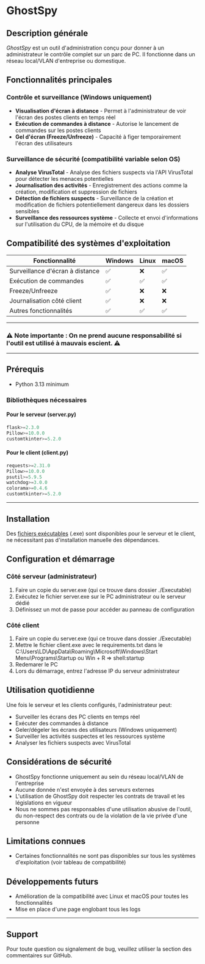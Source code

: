 ﻿# GhostSpy

## Description générale
*GhostSpy* est un outil d'administration conçu pour donner à un administrateur le contrôle complet sur un parc de PC. Il fonctionne dans un réseau local/VLAN d'entreprise ou domestique.
## Fonctionnalités principales

### Contrôle et surveillance (Windows uniquement)
- **Visualisation d'écran à distance** - Permet à l'administrateur de voir l'écran des postes clients en temps réel
- **Exécution de commandes à distance** - Autorise le lancement de commandes sur les postes clients
- **Gel d'écran (Freeze/Unfreeze)** - Capacité à figer temporairement l'écran des utilisateurs

### Surveillance de sécurité (compatibilité variable selon OS)
- **Analyse VirusTotal** - Analyse des fichiers suspects via l'API VirusTotal pour détecter les menaces potentielles
- **Journalisation des activités** - Enregistrement des actions comme la création, modification et suppression de fichiers
- **Détection de fichiers suspects** - Surveillance de la création et modification de fichiers potentiellement dangereux dans les dossiers sensibles
- **Surveillance des ressources système** - Collecte et envoi d'informations sur l'utilisation du CPU, de la mémoire et du disque

## Compatibilité des systèmes d'exploitation

| Fonctionnalité                  | Windows | Linux | macOS |
| ------------------------------- | ------- | ----- | ----- |
| Surveillance d'écran à distance | ✅       | ❌     | ✅     |
| Exécution de commandes          | ✅       | ✅     | ✅     |
| Freeze/Unfreeze                 | ✅       | ❌     | ❌     |
| Journalisation côté client      | ✅       | ❌     | ❌     |
| Autres fonctionnalités          | ✅       | ✅     | ✅     |

___
### ⚠️ **Note importante** : On ne prend aucune responsabilité si l'outil est utilisé à mauvais escient. ⚠️

___
## Prérequis
- Python 3.13 minimum

### Bibliothèques nécessaires
#### Pour le serveur (server.py)
```python
flask>=2.3.0
Pillow>=10.0.0
customtkinter>=5.2.0
```

#### Pour le client (client.py)
```python
requests>=2.31.0
Pillow>=10.0.0
psutil>=5.9.5
watchdog>=3.0.0
colorama>=0.4.6
customtkinter>=5.2.0
```

___
## Installation
Des [fichiers exécutables](https://github.com/DL-maker/GhostSpy/tree/main/Executables) (.exe) sont disponibles pour le serveur et le client, ne nécessitant pas d'installation manuelle des dépendances.

## Configuration et démarrage

### Côté serveur (administrateur)
1. Faire un copie du server.exe (qui ce trouve dans dossier ./Executable)
2. Exécutez le fichier server.exe sur le PC administrateur ou le serveur dédié 
3. Définissez un mot de passe pour accéder au panneau de configuration

### Côté client
1. Faire un copie du server.exe (qui ce trouve dans dossier ./Executable)
2. Mettre le fichier client.exe avec le requirements.txt dans le C:\Users\LD\AppData\Roaming\Microsoft\Windows\Start Menu\Programs\Startup ou Win + R => shell:startup
3. Redemarer le PC
4. Lors du démarrage, entrez l'adresse IP du serveur administrateur

## Utilisation quotidienne
Une fois le serveur et les clients configurés, l'administrateur peut:
- Surveiller les écrans des PC clients en temps réel
- Exécuter des commandes à distance
- Geler/dégeler les écrans des utilisateurs (Windows uniquement)
- Surveiller les activités suspectes et les ressources système
- Analyser les fichiers suspects avec VirusTotal

## Considérations de sécurité
- GhostSpy fonctionne uniquement au sein du réseau local/VLAN de l'entreprise
- Aucune donnée n'est envoyée à des serveurs externes
- L'utilisation de GhostSpy doit respecter les contrats de travail et les législations en vigueur
- Nous ne sommes pas responsables d'une utilisation abusive de l'outil, du non-respect des contrats ou de la violation de la vie privée d'une personne

## Limitations connues
- Certaines fonctionnalités ne sont pas disponibles sur tous les systèmes d'exploitation (voir tableau de compatibilité)

## Développements futurs
- Amélioration de la compatibilité avec Linux et macOS pour toutes les fonctionnalités
- Mise en place d'une page englobant tous les logs

---
## Support
Pour toute question ou signalement de bug, veuillez utiliser la section des commentaires sur GitHub.